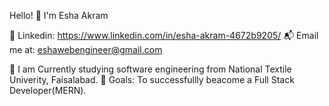 Hello! 👋 I'm Esha Akram

💼 Linkedin: https://www.linkedin.com/in/esha-akram-4672b9205/
📬 Email me at: eshawebengineer@gmail.com

🔭 I am Currently studying software engineering from National Textile Univerity, Faisalabad.
🥅 Goals: To successfullly beacome a Full Stack Developer(MERN).
